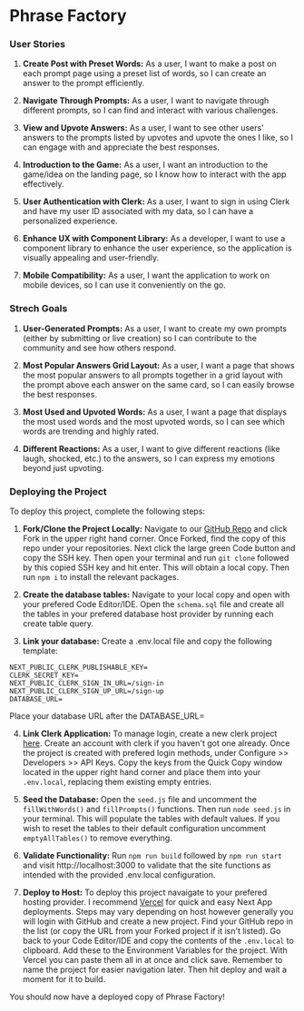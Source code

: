 # Phrase Factory

### User Stories

1. **Create Post with Preset Words:**
   As a user, I want to make a post on each prompt page using a preset list of words, so I can create an answer to the prompt efficiently.

2. **Navigate Through Prompts:**
   As a user, I want to navigate through different prompts, so I can find and interact with various challenges.

3. **View and Upvote Answers:**
   As a user, I want to see other users' answers to the prompts listed by upvotes and upvote the ones I like, so I can engage with and appreciate the best responses.

4. **Introduction to the Game:**
   As a user, I want an introduction to the game/idea on the landing page, so I know how to interact with the app effectively.

5. **User Authentication with Clerk:**
   As a user, I want to sign in using Clerk and have my user ID associated with my data, so I can have a personalized experience.

6. **Enhance UX with Component Library:**
   As a developer, I want to use a component library to enhance the user experience, so the application is visually appealing and user-friendly.

7. **Mobile Compatibility:**
   As a user, I want the application to work on mobile devices, so I can use it conveniently on the go.

### Strech Goals

1. **User-Generated Prompts:**
   As a user, I want to create my own prompts (either by submitting or live creation) so I can contribute to the community and see how others respond.

2. **Most Popular Answers Grid Layout:**
   As a user, I want a page that shows the most popular answers to all prompts together in a grid layout with the prompt above each answer on the same card, so I can easily browse the best responses.

3. **Most Used and Upvoted Words:**
   As a user, I want a page that displays the most used words and the most upvoted words, so I can see which words are trending and highly rated.

4. **Different Reactions:**
   As a user, I want to give different reactions (like laugh, shocked, etc.) to the answers, so I can express my emotions beyond just upvoting.

### Deploying the Project

To deploy this project, complete the following steps:

1. **Fork/Clone the Project Locally:**
   Navigate to our [GitHub Repo](https://github.com/Cxndr/week12-finalproject) and click Fork in the upper right hand corner. Once Forked, find the copy of this repo under your repositories. Next click the large green Code button and copy the SSH key. Then open your terminal and run `git clone` followed by this copied SSH key and hit enter. This will obtain a local copy. Then run `npm i` to install the relevant packages.

2. **Create the database tables:**
   Navigate to your local copy and open with your prefered Code Editor/IDE. Open the `schema.sql` file and create all the tables in your prefered database host provider by running each create table query.

3. **Link your database:**
   Create a .env.local file and copy the following template:

```
NEXT_PUBLIC_CLERK_PUBLISHABLE_KEY=
CLERK_SECRET_KEY=
NEXT_PUBLIC_CLERK_SIGN_IN_URL=/sign-in
NEXT_PUBLIC_CLERK_SIGN_UP_URL=/sign-up
DATABASE_URL=
```

Place your database URL after the DATABASE_URL=

4. **Link Clerk Application:**
   To manage login, create a new clerk project [here](https://dashboard.clerk.com/apps/new). Create an account with clerk if you haven't got one already. Once the project is created with prefered login methods, under Configure >> Developers >> API Keys. Copy the keys from the Quick Copy window located in the upper right hand corner and place them into your `.env.local`, replacing them existing empty entries.

5. **Seed the Database:**
   Open the `seed.js` file and uncomment the `fillWithWords()` and `fillPrompts()` functions. Then run `node seed.js` in your terminal.
   This will populate the tables with default values. If you wish to reset the tables to their default configuration uncomment `emptyAllTables()` to remove everything.

6. **Validate Functionality:**
   Run `npm run build` followed by `npm run start` and visit http://localhost:3000 to validate that the site functions as intended with the provided .env.local configuration.

7. **Deploy to Host:**
   To deploy this project navaigate to your prefered hosting provider. I recommend [Vercel](https://vercel.app/) for quick and easy Next App deployments. Steps may vary depending on host however generally you will login with GitHub and create a new project. Find your GitHub repo in the list (or copy the URL from your Forked project if it isn't listed). Go back to your Code Editor/IDE and copy the contents of the `.env.local` to clipboard. Add these to the Environment Variables for the project. With Vercel you can paste them all in at once and click save. Remember to name the project for easier navigation later. Then hit deploy and wait a moment for it to build.

You should now have a deployed copy of Phrase Factory!
